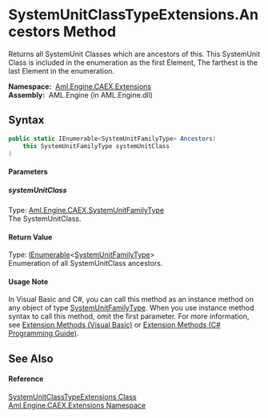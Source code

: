 SystemUnitClassTypeExtensions.Ancestors Method
==============================================
Returns all SystemUnit Classes which are ancestors of this. This SystemUnit Class is included in the enumeration as the first Element, The farthest is the last Element in the enumeration.

  **Namespace:**  [Aml.Engine.CAEX.Extensions][1]  
  **Assembly:**  AML.Engine (in AML.Engine.dll)

Syntax
------

```csharp
public static IEnumerable<SystemUnitFamilyType> Ancestors(
	this SystemUnitFamilyType systemUnitClass
)
```

#### Parameters

##### *systemUnitClass*
Type: [Aml.Engine.CAEX.SystemUnitFamilyType][2]  
The SystemUnitClass.

#### Return Value
Type: [IEnumerable][3]&lt;[SystemUnitFamilyType][2]>  
 Enumeration of all SystemUnitClass ancestors. 
#### Usage Note
In Visual Basic and C#, you can call this method as an instance method on any object of type [SystemUnitFamilyType][2]. When you use instance method syntax to call this method, omit the first parameter. For more information, see [Extension Methods (Visual Basic)][4] or [Extension Methods (C# Programming Guide)][5].

See Also
--------

#### Reference
[SystemUnitClassTypeExtensions Class][6]  
[Aml.Engine.CAEX.Extensions Namespace][1]  

[1]: ../README.md
[2]: ../../Aml.Engine.CAEX/SystemUnitFamilyType/README.md
[3]: https://docs.microsoft.com/dotnet/api/system.collections.generic.ienumerable-1
[4]: https://docs.microsoft.com/dotnet/visual-basic/programming-guide/language-features/procedures/extension-methods
[5]: https://docs.microsoft.com/dotnet/csharp/programming-guide/classes-and-structs/extension-methods
[6]: README.md
[7]: https://www.automationml.org
[8]: ../../icons/logoShade.png